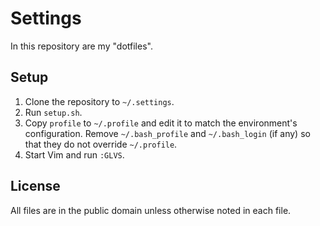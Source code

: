 # Settings
In this repository are my "dotfiles".

## Setup
1. Clone the repository to `~/.settings`.
1. Run `setup.sh`.
1. Copy `profile` to `~/.profile` and edit it to match the environment's configuration. Remove `~/.bash_profile` and `~/.bash_login` (if any) so that they do not override `~/.profile`.
1. Start Vim and run `:GLVS`.

## License
All files are in the public domain unless otherwise noted in each file.
